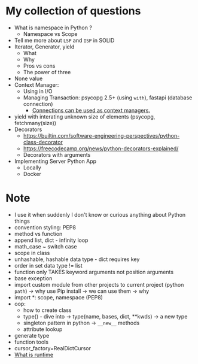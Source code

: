 # My collection of questions
- What is namespace in Python ?
    - Namespace vs Scope
- Tell me more about `LSP` and `ISP` in SOLID
- Iterator, Generator, yield
    - What
    - Why
    - Pros vs cons
    - The power of three
- None value
- Context Manager:
    - Using in I/O
    - Managing Transaction: psycopg 2.5+ (using `with`), fastapi (database connection)
        - [Connections can be used as context managers.](https://www.psycopg.org/docs/connection.html#connection)
- yield with interating unknown size of elements (psycopg, fetchmany(size))
- Decorators
    - https://builtin.com/software-engineering-perspectives/python-class-decorator
    - https://freecodecamp.org/news/python-decorators-explained/
    - Decorators with arguments
- Implementing Server Python App
    - Locally
    - Docker

# Note
- I use it when suddenly I don't know or curious anything about Python things
- convention styling: PEP8
- method vs function
- append list, dict - infinity loop
- math_case ~ switch case
- scope in class
- unhashable, hashable data type - dict requires key
- order in set data type != list
- function only TAKES keyword arguments not position arguments
- base exception
- import custom module from other projects to current project (python `path`) -> why use Pip install -> we can use them -> why
- import *: scope, namespace (PEP8)
- oop:
    - how to create class
    - type() - dive into -> type(name, bases, dict, **kwds) -> a new type
    - singleton pattern in python -> `__new__` methods
    - attribute lookup
- generate type
- function tools
- cursor_factory=RealDictCursor
- [What is runtime](https://stackoverflow.com/questions/3900549/what-is-runtime)